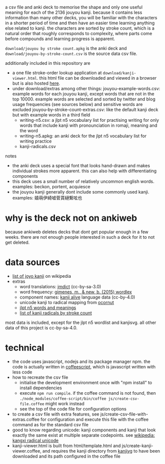 a csv file and anki deck to memorise the shape and only one useful meaning for each of the 2136 jouyou kanji.
because it contains less information than many other decks, you will be familiar with the characters in a shorter period of time and then have an easier time learning anything else related to kanji.
the characters are sorted by stroke count, which is a natural order that roughly corresponds to complexity, where parts come before compounds and learning progress is apparent.

`download/jouyou by stroke count.apkg` is the anki deck and `download/jouyou-by-stroke-count.csv` is the source data csv file.

additionally included in this repository are
* a one file stroke-order lookup application at `download/kanji-viewer.html`. this html file can be downloaded and viewed in a browser but is also hosted [here](http://sph.mn/other/kanji-viewer.html).
* under download/extras among other things:
  jouyou-example-words.csv: example words for each jouyou kanji, except words that are not in the top 10000. example words are selected and sorted by twitter and blog usage frequencies (see sources below) and sensitive words are excluded
  jouyou-by-stroke-count-extras.csv: like the default kanji deck but with example words in a third field
  * writing-n5.csv: a jlpt n5 vocabulary list for practising writing for only words that include kanji with pronounciation in romaji, meaning and the word
  * writing-n5.apkg: an anki deck for the jlpt n5 vocabulary list for writing practice
  * kanji-radicals.csv

notes
* the anki deck uses a special font that looks hand-drawn and makes individual strokes more apparent. this can also help with differentiating components
* this deck uses a small number of relatively uncommon english words. examples: beckon, portent, acquiesce
* the jouyou kanji generally dont include some commonly used kanji. examples: 嬉萌伊綺嘘菅貰縺繋呟也

# why is the deck not on ankiweb
because ankiweb deletes decks that dont get popular enough in a few weeks. there are not enough people interested in such a deck for it to not get deleted.

# data sources
* [list of joyo kanji](https://en.wikipedia.org/wiki/List_of_j%C5%8Dy%C5%8D_kanji) on wikipedia
* extras
  * word translations: [jmdict](http://www.edrdg.org/jmdict/j_jmdict.html) (cc-by-sa-3.0)
  * word frequency: [gimenes, m., & new, b. (2015) wordlex](http://www.lexique.org/?page_id=250)
  * component names: [kanji alive](https://github.com/kanjialive/kanji-data-media) language data (cc-by-4.0)
  * unicode kanji to radical mapping from [ocornut](https://gist.github.com/ocornut/18844be7446b63d936e4fab8fb5e6e01)
  * [jlpt n5 words and meanings](http://www.passjapanesetest.com/jlpt-n5-vocabulary-list/)
  * [list of kanji radicals by stroke count](https://en.wikipedia.org/wiki/List_of_kanji_radicals_by_stroke_count)

most data is included, except for the jlpt n5 wordlist and kanjisvg. all other data of this project is cc-by-sa-4.0.

# technical
* the code uses javascript, nodejs and its package manager npm. the code is actually written in [coffeescript](http://coffeescript.org), which is javascript written with less code
* how to recreate the csv file
  * initialise the development environment once with "npm install" to install dependencies
  * execute `npm run compile`. if the coffee command is not found, then `./node_modules/coffee-script/bin/coffee js/create-csv-file.coffee` might work instead
  * see the top of the code file for configuration options
* to create a csv file with extra features, see js/create-csv-file-with-extras.coffee for configuration and execute this file with the coffee command as for the standard csv file
* good to know regarding unicode: kanji components and kanji that look exactly the same exist at multiple separate codepoints. see [wikipedia: kangxi radical unicode](https://en.wikipedia.org/wiki/Kangxi_radical#Unicode)
* kanji-viewer.html is built from html/template.html and js/create-kanji-viewer.coffee, and requires the kanji directory from [kanjivg](https://github.com/KanjiVG/kanjivg) to have been downloaded and its path configured in the coffee file
